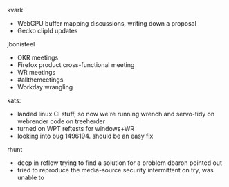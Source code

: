 kvark
  * WebGPU buffer mapping discussions, writing down a proposal
  * Gecko clipId updates


jbonisteel
  * OKR meetings
  * Firefox product cross-functional meeting
  * WR meetings
  * #allthemeetings
  * Workday wrangling 

kats:
  * landed linux CI stuff, so now we're running wrench and servo-tidy on webrender code on treeherder
  * turned on WPT reftests for windows+WR
  * looking into bug 1496194. should be an easy fix

rhunt
  * deep in reflow trying to find a solution for a problem dbaron pointed out
  * tried to reproduce the media-source security intermittent on try, was unable to
